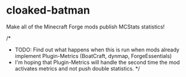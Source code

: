 cloaked-batman
==============

Make all of the Minecraft Forge mods publish MCStats statistics!

/*
* TODO: Find out what happens when this is run when mods already implement Plugin-Metrics (BoatCraft, dynmap, ForgeEssentials)
* I'm hoping that Plugin-Metrics will handle the second time the mod activates metrics and not push double statistics.
*/

